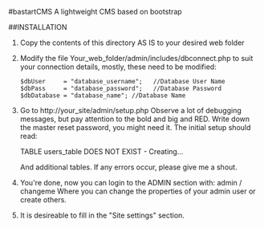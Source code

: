 #bastartCMS
A lightweight CMS based on bootstrap

##INSTALLATION

1. Copy the contents of this directory AS IS to your desired web folder

2. Modify the file Your_web_folder/admin/includes/dbconnect.php to suit your 
   connection details, mostly, these need to be modified:
       
       $dbUser     = "database_username";   //Database User Name
       $dbPass     = "database_password";   //Database Password
       $dbDatabase = "database_name"; //Database Name

3. Go to http://your_site/admin/setup.php
   Observe a lot of debugging messages, but pay attention to the bold and big 
   and RED. Write down the master reset password, you might need it. 
   The initial setup should read: 
   
   TABLE users_table DOES NOT EXIST - Creating...

   And additional tables. If any errors occur, please give me a shout.

4. You're done, now you can login to the ADMIN section with: admin / changeme
   Where you can change the properties of your admin user or create others.

5. It is desireable to fill in the "Site settings" section.

